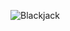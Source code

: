 ![Blackjack](https://user-images.githubusercontent.com/91470779/179404831-910ae09c-1a9f-43a5-a57b-48ceb8422f1e.png)
